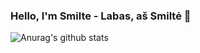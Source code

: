 ### Hello, I'm Smilte - Labas, aš Smiltė 👋

<!--
**smilteval/smilteval** is a ✨ _special_ ✨ repository because its `README.md` (this file) appears on your GitHub profile.

Here are some ideas to get you started:

- 🔭 I’m currently working on ...
- 🌱 I’m currently learning ...
- 👯 I’m looking to collaborate on ...
- 🤔 I’m looking for help with ...
- 💬 Ask me about ...
- 📫 How to reach me: ...
- 😄 Pronouns: ...
- ⚡ Fun fact: ...
-->

<!--
![Top Langs](https://github-readme-stats.vercel.app/api/top-langs/?username=smilteval&layout=compact)
-->

![Anurag's github stats](https://github-readme-stats.vercel.app/api?username=smilteval&hide=stars,contribs&show_icons=true&theme=dracula) 
